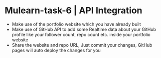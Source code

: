# Mulearn-task-6 | API Integration

- Make use of the portfolio website which you have already built
- Make use of GitHub API to add some Realtime data about your GitHub profile like your follower count, repo count etc. inside your portfolio website
- Share the website and repo URL, Just commit your changes, GitHub pages will auto deploy the changes for you
